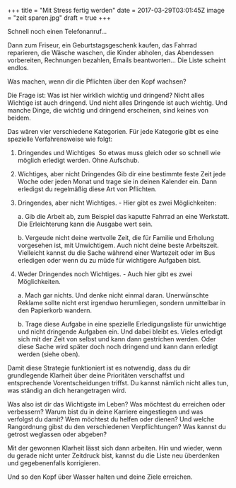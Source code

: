 +++
title = "Mit Stress fertig werden"
date = 2017-03-29T03:01:45Z
image = "zeit sparen.jpg"
draft = true
+++

Schnell noch einen Telefonanruf…

Dann zum Friseur, ein Geburtstagsgeschenk kaufen, das Fahrrad reparieren, die Wäsche waschen, die Kinder abholen, das Abendessen vorbereiten, Rechnungen bezahlen, Emails beantworten… Die Liste scheint endlos.

Was machen, wenn dir die Pflichten über den Kopf wachsen?

Die Frage ist: Was ist hier wirklich wichtig und dringend? Nicht alles Wichtige ist auch dringend. Und nicht alles Dringende ist auch wichtig. Und manche Dinge, die wichtig und dringend erscheinen, sind keines von beidem.

Das wären vier verschiedene Kategorien. Für jede Kategorie gibt es eine spezielle Verfahrensweise wie folgt:

1. Dringendes und Wichtiges   So etwas muss gleich oder so schnell wie möglich erledigt werden. Ohne Aufschub.

2. Wichtiges, aber nicht Dringendes
Gib dir eine bestimmte feste Zeit jede Woche oder jeden Monat und trage sie in deinen Kalender ein. Dann erledigst du regelmäßig diese Art von Pflichten.

3. Dringendes, aber nicht Wichtiges. - Hier gibt es zwei Möglichkeiten:

    a. Gib die Arbeit ab, zum Beispiel das kaputte Fahrrad an eine Werkstatt.  Die Erleichterung kann die Ausgabe  wert sein.

    b. Vergeude nicht deine wertvolle Zeit, die für Familie und Erholung vorgesehen ist, mit Unwichtigem. Auch nicht deine beste Arbeitszeit. Vielleicht kannst du die Sache während einer Wartezeit oder im Bus erledigen oder wenn du zu müde für wichtigere Aufgaben bist.

4. Weder Dringendes noch Wichtiges. - Auch hier gibt es zwei Möglichkeiten.

    a. Mach gar nichts. Und denke nicht einmal daran. Unerwünschte Reklame sollte nicht erst irgendwo herumliegen, sondern unmittelbar in den Papierkorb wandern.

    b. Trage diese Aufgabe in eine spezielle Erledigungsliste für unwichtige und nicht dringende Aufgaben ein. Und dabei bleibt es. Vieles erledigt sich mit der Zeit von selbst und kann dann gestrichen werden. Oder diese Sache wird später doch noch dringend und kann dann erledigt werden (siehe oben).

Damit diese Strategie funktioniert ist es notwendig, dass du dir grundlegende Klarheit über deine Prioritäten verschaffst und entsprechende Vorentscheidungen triffst. Du kannst nämlich nicht alles tun, was ständig an dich herangetragen wird.

Was also ist dir das Wichtigste im Leben? Was möchtest du erreichen oder verbessern? Warum bist du in deine Karriere eingestiegen und was verfolgst du damit? Wem möchtest du helfen oder dienen? Und welche Rangordnung gibst du den verschiedenen Verpflichtungen? Was kannst du getrost weglassen oder abgeben?

Mit der gewonnen Klarheit lässt sich dann arbeiten. Hin und wieder, wenn du gerade nicht unter Zeitdruck bist, kannst du die Liste neu überdenken und gegebenenfalls korrigieren.

Und so den Kopf über Wasser halten und deine Ziele erreichen.    